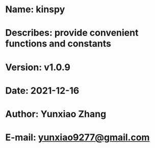 # Name: kinspy
# Describes: provide convenient functions and constants
# Version: v1.0.9
# Date: 2021-12-16
# Author: Yunxiao Zhang
# E-mail: yunxiao9277@gmail.com